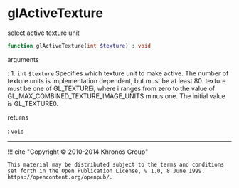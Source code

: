 # glActiveTexture
select active texture unit

```php
function glActiveTexture(int $texture) : void
```

arguments

:    1. `int` `$texture` Specifies which texture unit to make active. The number
    of texture units is implementation dependent, but must be at least 80.
    texture must be one of <constant>GL_TEXTURE</constant>i, where i ranges from
    zero to the value of <constant>GL_MAX_COMBINED_TEXTURE_IMAGE_UNITS</constant>
    minus one. The initial value is <constant>GL_TEXTURE0</constant>.

returns

:    `void` 

---
     

!!! cite "Copyright © 2010-2014 Khronos Group"

    This material may be distributed subject to the terms and conditions set forth in the Open Publication License, v 1.0, 8 June 1999. https://opencontent.org/openpub/.